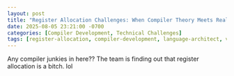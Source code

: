 ```yaml
---
layout: post
title: "Register Allocation Challenges: When Compiler Theory Meets Reality"
date: 2025-08-05 23:21:00 -0700
categories: [Compiler Development, Technical Challenges]
tags: [register-allocation, compiler-development, language-architect, vm-implementation, compiler-theory, technical-challenges]
---
```


Any compiler junkies in here?? The team is finding out that register allocation is a bitch. lol
